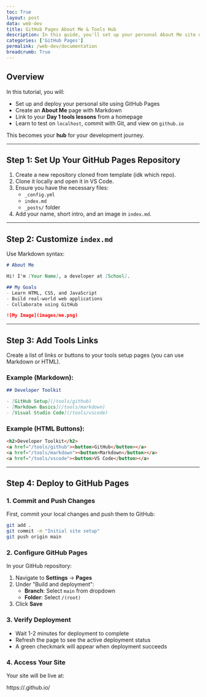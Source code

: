 ```yaml
---
toc: True
layout: post
data: web-dev
title: GitHub Pages About Me & Tools Hub
description: In this guide, you'll set up your personal About Me site using GitHub Pages and create a homepage to organize and link to your Day 1 tools lessons. By the end, you'll have a deployed website that documents your development setup and serves as a launchpad for future projects.
categories: ['GitHub Pages']
permalink: /web-dev/documentation
breadcrumb: True
---
```


## Overview

In this tutorial, you will:
- Set up and deploy your personal site using GitHub Pages
- Create an **About Me** page with Markdown
- Link to your **Day 1 tools lessons** from a homepage
- Learn to test on `localhost`, commit with Git, and view on `github.io`

This becomes your **hub** for your development journey.

---

## Step 1: Set Up Your GitHub Pages Repository

1. Create a new repository cloned from template (idk which repo).
2. Clone it locally and open it in VS Code.
3. Ensure you have the necessary files:
   - `_config.yml`
   - `index.md`
   - `_posts/` folder
4. Add your name, short intro, and an image in `index.md`.

---

## Step 2: Customize `index.md`

Use Markdown syntax:

```markdown
# About Me

Hi! I'm [Your Name], a developer at [School].

## My Goals
- Learn HTML, CSS, and JavaScript
- Build real-world web applications
- Collaborate using GitHub

![My Image](images/me.png)
```
---

## Step 3: Add Tools Links

Create a list of links or buttons to your tools setup pages (you can use Markdown or HTML).

### Example (Markdown):

```markdown
## Developer Toolkit

- [GitHub Setup](/tools/github)
- [Markdown Basics](/tools/markdown)
- [Visual Studio Code](/tools/vscode)
``` 

### Example (HTML Buttons):

```html
<h2>Developer Toolkit</h2>
<a href="/tools/github"><button>GitHub</button></a>
<a href="/tools/markdown"><button>Markdown</button></a>
<a href="/tools/vscode"><button>VS Code</button></a>
```
---
## Step 4: Deploy to GitHub Pages

### 1. Commit and Push Changes
First, commit your local changes and push them to GitHub:

```bash
git add .
git commit -m "Initial site setup"
git push origin main
```
### 2. Configure GitHub Pages

In your GitHub repository:

1. Navigate to **Settings** → **Pages**
2. Under "Build and deployment":
   - **Branch**: Select `main` from dropdown
   - **Folder**: Select `/(root)`
3. Click **Save**

### 3. Verify Deployment

- Wait 1-2 minutes for deployment to complete
- Refresh the page to see the active deployment status
- A green checkmark will appear when deployment succeeds

### 4. Access Your Site

Your site will be live at:

https://<username>.github.io/<repository>